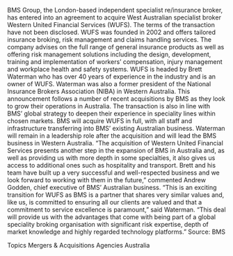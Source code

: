 BMS Group, the London-based independent specialist re/insurance broker, has entered into an agreement to acquire West Australian specialist broker Western United Financial Services (WUFS).
The terms of the transaction have not been disclosed.
WUFS was founded in 2002 and offers tailored insurance broking, risk management and claims handling services. The company advises on the full range of general insurance products as well as offering risk management solutions including the design, development, training and implementation of workers’ compensation, injury management and workplace health and safety systems.
WUFS is headed by Brett Waterman who has over 40 years of experience in the industry and is an owner of WUFS. Waterman was also a former president of the National Insurance Brokers Association (NIBA) in Western Australia.
This announcement follows a number of recent acquisitions by BMS as they look to grow their operations in Australia. The transaction is also in line with BMS’ global strategy to deepen their experience in speciality lines within chosen markets.
BMS will acquire WUFS in full, with all staff and infrastructure transferring into BMS’ existing Australian business.
Waterman will remain in a leadership role after the acquisition and will lead the BMS business in Western Australia.
“The acquisition of Western United Financial Services presents another step in the expansion of BMS in Australia and, as well as providing us with more depth in some specialties, it also gives us access to additional ones such as hospitality and transport. Brett and his team have built up a very successful and well-respected business and we look forward to working with them in the future,” commented Andrew Godden, chief executive of BMS’ Australian business.
“This is an exciting transition for WUFS as BMS is a partner that shares very similar values and, like us, is committed to ensuring all our clients are valued and that a commitment to service excellence is paramount,” said Waterman. “This deal will provide us with the advantages that come with being part of a global speciality broking organisation with significant risk expertise, depth of market knowledge and highly regarded technology platforms.”
Source: BMS

Topics
Mergers & Acquisitions
Agencies
Australia
